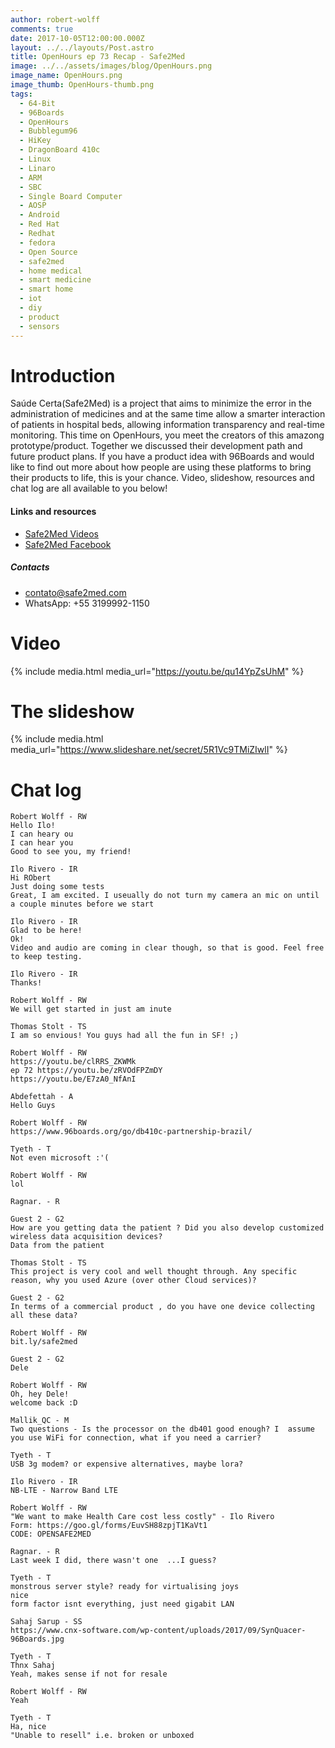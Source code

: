 ```yaml
---
author: robert-wolff
comments: true
date: 2017-10-05T12:00:00.000Z
layout: ../../layouts/Post.astro
title: OpenHours ep 73 Recap - Safe2Med
image: ../../assets/images/blog/OpenHours.png
image_name: OpenHours.png
image_thumb: OpenHours-thumb.png
tags:
  - 64-Bit
  - 96Boards
  - OpenHours
  - Bubblegum96
  - HiKey
  - DragonBoard 410c
  - Linux
  - Linaro
  - ARM
  - SBC
  - Single Board Computer
  - AOSP
  - Android
  - Red Hat
  - Redhat
  - fedora
  - Open Source
  - safe2med
  - home medical
  - smart medicine
  - smart home
  - iot
  - diy
  - product
  - sensors
---
```


# Introduction

Saúde Certa(Safe2Med) is a project that aims to minimize the error in the administration of medicines and at the same time allow a smarter interaction of patients in hospital beds, allowing information transparency and real-time monitoring. This time on OpenHours, you meet the creators of this amazong prototype/product. Together we discussed their development path and future product plans. If you have a product idea with 96Boards and would like to find out more about how people are using these platforms to bring their products to life, this is your chance. Video, slideshow, resources and chat log are all available to you below!

#### Links and resources

- [Safe2Med Videos](https://www.youtube.com/playlist?list=PLm4cgOYi_UDBT1kPzhT36tysx5enEVpFG)
- [Safe2Med Facebook](https://www.facebook.com/safe2med)

##### Contacts

- contato@safe2med.com
- WhatsApp: +55 3199992-1150

# Video

{% include media.html media_url="https://youtu.be/qu14YpZsUhM" %}

# The slideshow

{% include media.html media_url="https://www.slideshare.net/secret/5R1Vc9TMiZIwlI" %}

# Chat log

```
Robert Wolff - RW
Hello Ilo!
I can heary ou
I can hear you
Good to see you, my friend!

Ilo Rivero - IR
Hi RObert
Just doing some tests
Great, I am excited. I useually do not turn my camera an mic on until a couple minutes before we start

Ilo Rivero - IR
Glad to be here!
Ok!
Video and audio are coming in clear though, so that is good. Feel free to keep testing.

Ilo Rivero - IR
Thanks!

Robert Wolff - RW
We will get started in just am inute

Thomas Stolt - TS
I am so envious! You guys had all the fun in SF! ;)

Robert Wolff - RW
https://youtu.be/clRRS_ZKWMk
ep 72 https://youtu.be/zRVOdFPZmDY
https://youtu.be/E7zA0_NfAnI

Abdefettah - A
Hello Guys

Robert Wolff - RW
https://www.96boards.org/go/db410c-partnership-brazil/

Tyeth - T
Not even microsoft :'(

Robert Wolff - RW
lol

Ragnar. - R

Guest 2 - G2
How are you getting data the patient ? Did you also develop customized wireless data acquisition devices?
Data from the patient

Thomas Stolt - TS
This project is very cool and well thought through. Any specific reason, why you used Azure (over other Cloud services)?

Guest 2 - G2
In terms of a commercial product , do you have one device collecting all these data?

Robert Wolff - RW
bit.ly/safe2med

Guest 2 - G2
Dele

Robert Wolff - RW
Oh, hey Dele!
welcome back :D

Mallik_QC - M
Two questions - Is the processor on the db401 good enough? I  assume you use WiFi for connection, what if you need a carrier?

Tyeth - T
USB 3g modem? or expensive alternatives, maybe lora?

Ilo Rivero - IR
NB-LTE - Narrow Band LTE

Robert Wolff - RW
"We want to make Health Care cost less costly" - Ilo Rivero
Form: https://goo.gl/forms/EuvSH88zpjT1KaVt1
CODE: OPENSAFE2MED

Ragnar. - R
Last week I did, there wasn't one  ...I guess?

Tyeth - T
monstrous server style? ready for virtualising joys
nice
form factor isnt everything, just need gigabit LAN

Sahaj Sarup - SS
https://www.cnx-software.com/wp-content/uploads/2017/09/SynQuacer-96Boards.jpg

Tyeth - T
Thnx Sahaj
Yeah, makes sense if not for resale

Robert Wolff - RW
Yeah

Tyeth - T
Ha, nice
"Unable to resell" i.e. broken or unboxed
```
